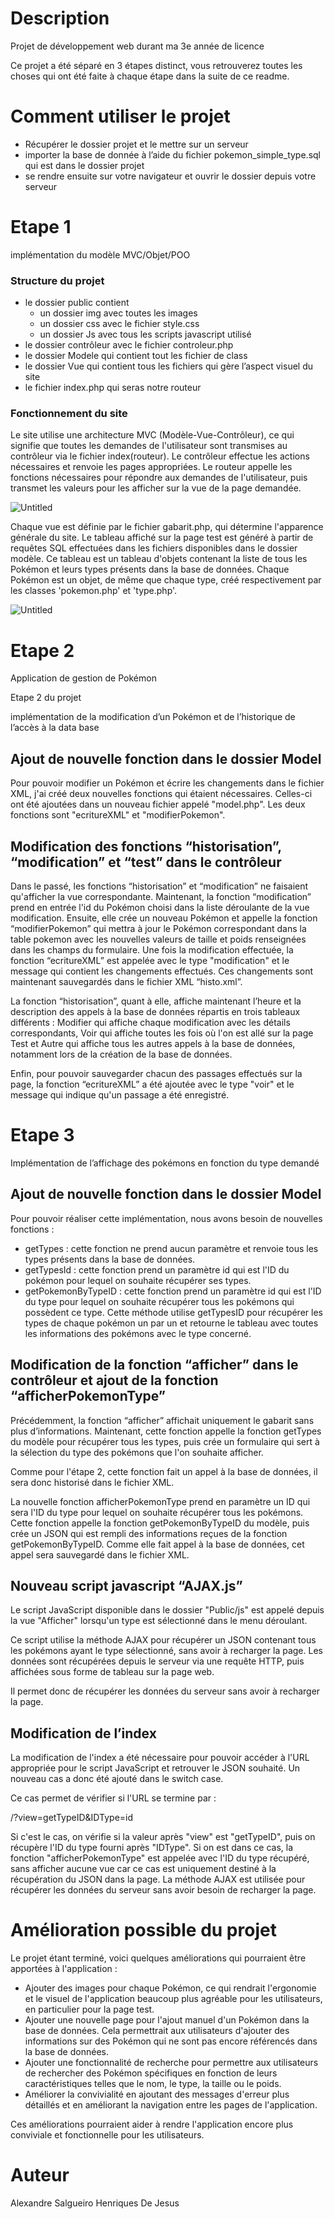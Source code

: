 # Description

Projet de développement web durant ma 3e année de licence

Ce projet a été séparé en 3 étapes distinct, vous retrouverez toutes les choses qui ont été faite à chaque étape dans la suite de ce readme.

# Comment utiliser le projet

- Récupérer le dossier projet et le mettre sur un serveur
- importer la base de donnée à l’aide du fichier pokemon_simple_type.sql qui est dans le dossier projet
- se rendre ensuite sur votre navigateur et ouvrir le dossier depuis votre serveur

# Etape 1

implémentation du modèle MVC/Objet/POO

### Structure du projet

- le dossier public contient
    - un dossier img avec toutes les images
    - un dossier css avec le fichier style.css
    - un dossier Js avec tous les scripts javascript utilisé
- le dossier contrôleur avec le fichier controleur.php
- le dossier Modele qui contient tout les fichier de class
- le dossier Vue qui contient tous les fichiers qui gère l’aspect visuel du site
- le fichier index.php qui seras notre routeur

### Fonctionnement du site

Le site utilise une architecture MVC (Modèle-Vue-Contrôleur), ce qui signifie que toutes les demandes de l'utilisateur sont transmises au contrôleur via le fichier index(routeur). Le contrôleur effectue les actions nécessaires et renvoie les pages appropriées. Le routeur appelle les fonctions nécessaires pour répondre aux demandes de l'utilisateur, puis transmet les valeurs pour les afficher sur la vue de la page demandée.

![Untitled](https://s3-us-west-2.amazonaws.com/secure.notion-static.com/c1ba24a1-2179-459c-ac1c-2d59f636667d/Untitled.png)

Chaque vue est définie par le fichier gabarit.php, qui détermine l'apparence générale du site. Le tableau affiché sur la page test est généré à partir de requêtes SQL effectuées dans les fichiers disponibles dans le dossier modèle. Ce tableau est un tableau d'objets contenant la liste de tous les Pokémon et leurs types présents dans la base de données. Chaque Pokémon est un objet, de même que chaque type, créé respectivement par les classes 'pokemon.php' et 'type.php'.

![Untitled](https://s3-us-west-2.amazonaws.com/secure.notion-static.com/1789833e-c7f6-46ff-9986-2dc97680a96b/Untitled.png)

# Etape 2

Application de gestion de Pokémon 

Etape 2 du projet

implémentation de la modification d’un Pokémon et de l’historique de l’accès à la data base 

## Ajout de nouvelle fonction dans le dossier Model

Pour pouvoir modifier un Pokémon et écrire les changements dans le fichier XML, j'ai créé deux nouvelles fonctions qui étaient nécessaires. Celles-ci ont été ajoutées dans un nouveau fichier appelé "model.php". Les deux fonctions sont "ecritureXML" et "modifierPokemon".

## Modification des fonctions “historisation”, “modification” et “test” dans le contrôleur

Dans le passé, les fonctions “historisation” et “modification” ne faisaient qu'afficher la vue correspondante. Maintenant, la fonction “modification” prend en entrée l'id du Pokémon choisi dans la liste déroulante de la vue modification. Ensuite, elle crée un nouveau Pokémon et appelle la fonction “modifierPokemon” qui mettra à jour le Pokémon correspondant dans la table pokemon avec les nouvelles valeurs de taille et poids renseignées dans les champs du formulaire. Une fois la modification effectuée, la fonction “ecritureXML” est appelée avec le type "modification" et le message qui contient les changements effectués. Ces changements sont maintenant sauvegardés dans le fichier XML “histo.xml”.

La fonction “historisation”, quant à elle, affiche maintenant l’heure et la description des appels à la base de données répartis en trois tableaux différents : Modifier qui affiche chaque modification avec les détails correspondants, Voir qui affiche toutes les fois où l'on est allé sur la page Test et Autre qui affiche tous les autres appels à la base de données, notamment lors de la création de la base de données.

Enfin, pour pouvoir sauvegarder chacun des passages effectués sur la page, la fonction “ecritureXML” a été ajoutée avec le type "voir" et le message qui indique qu'un passage a été enregistré.

# Etape 3

Implémentation de l’affichage des pokémons en fonction du type demandé

## Ajout de nouvelle fonction dans le dossier Model

Pour pouvoir réaliser cette implémentation, nous avons besoin de nouvelles fonctions :

- getTypes : cette fonction ne prend aucun paramètre et renvoie tous les types présents dans la base de données.
- getTypesId : cette fonction prend un paramètre id qui est l'ID du pokémon pour lequel on souhaite récupérer ses types.
- getPokemonByTypeID : cette fonction prend un paramètre id qui est l'ID du type pour lequel on souhaite récupérer tous les pokémons qui possèdent ce type. Cette méthode utilise getTypesID pour récupérer les types de chaque pokémon un par un et retourne le tableau avec toutes les informations des pokémons avec le type concerné.

## Modification de la fonction “afficher” dans le contrôleur et ajout de la fonction “afficherPokemonType”

Précédemment, la fonction “afficher” affichait uniquement le gabarit sans plus d’informations. Maintenant, cette fonction appelle la fonction getTypes du modèle pour récupérer tous les types, puis crée un formulaire qui sert à la sélection du type des pokémons que l'on souhaite afficher.

Comme pour l'étape 2, cette fonction fait un appel à la base de données, il sera donc historisé dans le fichier XML.

La nouvelle fonction afficherPokemonType prend en paramètre un ID qui sera l'ID du type pour lequel on souhaite récupérer tous les pokémons. Cette fonction appelle la fonction getPokemonByTypeID du modèle, puis crée un JSON qui est rempli des informations reçues de la fonction getPokemonByTypeID. Comme elle fait appel à la base de données, cet appel sera sauvegardé dans le fichier XML.

## Nouveau script javascript “AJAX.js”

Le script JavaScript disponible dans le dossier "Public/js" est appelé depuis la vue "Afficher" lorsqu'un type est sélectionné dans le menu déroulant.

Ce script utilise la méthode AJAX pour récupérer un JSON contenant tous les pokémons ayant le type sélectionné, sans avoir à recharger la page. Les données sont récupérées depuis le serveur via une requête HTTP, puis affichées sous forme de tableau sur la page web.

Il permet donc de récupérer les données du serveur sans avoir à recharger la page.

## Modification de l’index

La modification de l'index a été nécessaire pour pouvoir accéder à l'URL appropriée pour le script JavaScript et retrouver le JSON souhaité. Un nouveau cas a donc été ajouté dans le switch case.

Ce cas permet de vérifier si l'URL se termine par :

/?view=getTypeID&IDType=id

Si c'est le cas, on vérifie si la valeur après "view" est "getTypeID", puis on récupère l'ID du type fourni après "IDType". Si on est dans ce cas, la fonction "afficherPokemonType" est appelée avec l'ID du type récupéré, sans afficher aucune vue car ce cas est uniquement destiné à la récupération du JSON dans la page. La méthode AJAX est utilisée pour récupérer les données du serveur sans avoir besoin de recharger la page.

# Amélioration possible du projet

Le projet étant terminé, voici quelques améliorations qui pourraient être apportées à l'application :

- Ajouter des images pour chaque Pokémon, ce qui rendrait l'ergonomie et le visuel de l'application beaucoup plus agréable pour les utilisateurs, en particulier pour la page test.
- Ajouter une nouvelle page pour l'ajout manuel d'un Pokémon dans la base de données. Cela permettrait aux utilisateurs d'ajouter des informations sur des Pokémon qui ne sont pas encore référencés dans la base de données.
- Ajouter une fonctionnalité de recherche pour permettre aux utilisateurs de rechercher des Pokémon spécifiques en fonction de leurs caractéristiques telles que le nom, le type, la taille ou le poids.
- Améliorer la convivialité en ajoutant des messages d'erreur plus détaillés et en améliorant la navigation entre les pages de l'application.

Ces améliorations pourraient aider à rendre l'application encore plus conviviale et fonctionnelle pour les utilisateurs.

# Auteur

Alexandre Salgueiro Henriques De Jesus
